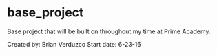 # base_project
Base project that will be built on throughout my time at Prime Academy.

Created by: Brian Verduzco
Start date: 6-23-16

